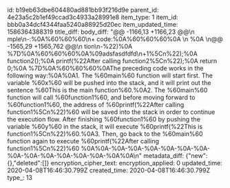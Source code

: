 id: b19eb63dbe604480ad881bb93f216d9e
parent_id: 4e23a5c2b1ef49ccad3c4933a28991e8
item_type: 1
item_id: bbb0a34dcf4344faa5240a88925d20ec
item_updated_time: 1586364388319
title_diff: 
body_diff: "@@ -1166,13 +1166,23 @@\n mple\n-:%0A%60%60%60\n+ code:%0A%60%60%60%0A    \n %0A   \n@@ -1565,29 +1565,762 @@\n tion\n-%22)%0A    %7D%0A%60%60%60%0A%09adsfasdfdfd\n+1%5Cn%22);%0A        function2();%0A        printf(%22After calling function2%5Cn%22);%0A        return 0;%0A    %7D%0A%60%60%60%0AThe preceding code works in the following way:%0A%0A1. The %60main%60 function will start first.  The variable %60x%60 will be pushed into the stack, and it will print out the sentence %60This is the main function%60.%0A2. The %60main%60 function will call %60function1%60, and before moving forward to %60function1%60, the address of %60printf(%22After calling function1%5Cn%22)%60 will be saved into the stack in order to continue the execution flow.  After finishing %60function1%60 by pushing the variable %60y%60 in the stack, it will execute %60printf(%22This is function1%5Cn%22)%60.%0A3. Then, go back to the %60main%60 function again to execute %60printf(%22After calling function1%5Cn%22)%60 %0A%0A-%0A-%0A-%0A-%0A-%0A-%0A-%0A-%0A-%0A-%0A-%0A-%0A-%0A%0A\n"
metadata_diff: {"new":{},"deleted":[]}
encryption_cipher_text: 
encryption_applied: 0
updated_time: 2020-04-08T16:46:30.799Z
created_time: 2020-04-08T16:46:30.799Z
type_: 13